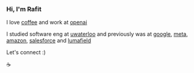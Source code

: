 ### Hi, I'm Rafit
I love [coffee](https://www.instagram.com/coffee.w.vibes) and work at [openai](https://github.com/openai)

I studied software eng at [uwaterloo](https://github.com/uwaterloo) and previously was at [google](https://github.com/google), [meta](https://github.com/facebook), [amazon](https://github.com/amzn), [salesforce](https://github.com/salesforce) and [lumafield](https://github.com/lumafield)

Let's connect :)

 :coffee:
